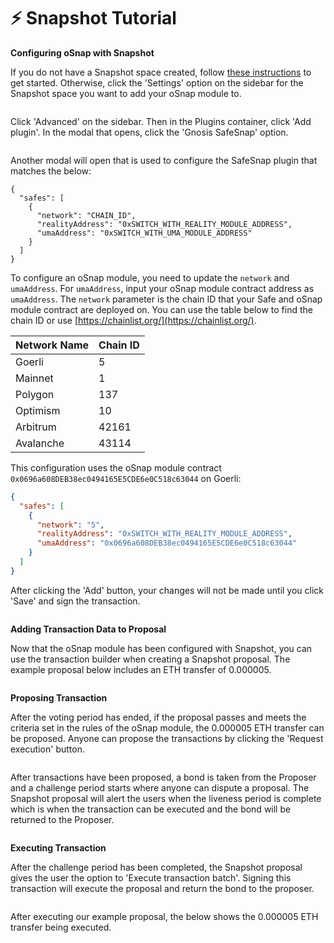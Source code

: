 # ⚡ Snapshot Tutorial

**Configuring oSnap with Snapshot**

If you do not have a Snapshot space created, follow [these instructions](https://docs.snapshot.org/spaces/create) to get started. Otherwise, click the 'Settings' option on the sidebar for the Snapshot space you want to add your oSnap module to.

<figure><img src="../../.gitbook/assets/image (6).png" alt=""><figcaption></figcaption></figure>

Click 'Advanced' on the sidebar. Then in the Plugins container, click 'Add plugin'. In the modal that opens, click the 'Gnosis SafeSnap' option.

<figure><img src="../../.gitbook/assets/image (7).png" alt=""><figcaption></figcaption></figure>

Another modal will open that is used to configure the SafeSnap plugin that matches the below:

```
{
  "safes": [
    {
      "network": "CHAIN_ID",
      "realityAddress": "0xSWITCH_WITH_REALITY_MODULE_ADDRESS",
      "umaAddress": "0xSWITCH_WITH_UMA_MODULE_ADDRESS"
    }
  ]
}
```

To configure an oSnap module,  you need to update the `network` and `umaAddress`. For `umaAddress`, input your oSnap module contract address as `umaAddress`. The `network` parameter is the chain ID that your Safe and oSnap module contract are deployed on. You can use the table below to find the chain ID or use [https://chainlist.org/](https://chainlist.org/).

| Network Name | Chain ID |
| ------------ | -------- |
| Goerli       | 5        |
| Mainnet      | 1        |
| Polygon      | 137      |
| Optimism     | 10       |
| Arbitrum     | 42161    |
| Avalanche    | 43114    |

This configuration uses the oSnap module contract `0x0696a608DEB38ec0494165E5CDE6e0C518c63044` on Goerli:

```json
{
  "safes": [
    {
      "network": "5",
      "realityAddress": "0xSWITCH_WITH_REALITY_MODULE_ADDRESS",
      "umaAddress": "0x0696a608DEB38ec0494165E5CDE6e0C518c63044"
    }
  ]
}
```

After clicking the 'Add' button, your changes will not be made until you click 'Save' and sign the transaction.

<figure><img src="../../.gitbook/assets/image (1) (3).png" alt=""><figcaption></figcaption></figure>

**Adding Transaction Data to Proposal**

Now that the oSnap module has been configured with Snapshot, you can use the transaction builder when creating a Snapshot proposal. The example proposal below includes an ETH transfer of 0.000005.

<figure><img src="../../.gitbook/assets/image (14).png" alt=""><figcaption></figcaption></figure>

**Proposing Transaction**

After the voting period has ended, if the proposal passes and meets the criteria set in the rules of the oSnap module, the 0.000005 ETH transfer can be proposed. Anyone can propose the transactions by clicking the 'Request execution' button.

<figure><img src="../../.gitbook/assets/image (3).png" alt=""><figcaption></figcaption></figure>

After transactions have been proposed, a bond is taken from the Proposer and a challenge period starts where anyone can dispute a proposal. The Snapshot proposal will alert the users when the liveness period is complete which is when the transaction can be executed and the bond will be returned to the Proposer.

<figure><img src="../../.gitbook/assets/image (13).png" alt=""><figcaption></figcaption></figure>

**Executing Transaction**

After the challenge period has been completed, the Snapshot proposal gives the user the option to 'Execute transaction batch'. Signing this transaction will execute the proposal and return the bond to the proposer.

<figure><img src="../../.gitbook/assets/image.png" alt=""><figcaption></figcaption></figure>

After executing our example proposal, the below shows the 0.000005 ETH transfer being executed.

<figure><img src="../../.gitbook/assets/image (15).png" alt=""><figcaption></figcaption></figure>

